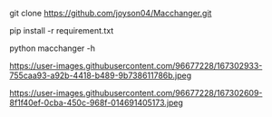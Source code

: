 git clone https://github.com/joyson04/Macchanger.git


pip install -r requirement.txt


python macchanger -h


https://user-images.githubusercontent.com/96677228/167302933-755caa93-a92b-4418-b489-9b738611786b.jpeg



https://user-images.githubusercontent.com/96677228/167302609-8f1f40ef-0cba-450c-968f-014691405173.jpeg
